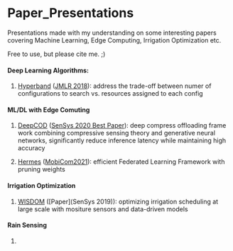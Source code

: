 # Paper_Presentations

Presentations made with my understanding on some interesting papers covering Machine Learning, Edge Computing, Irrigation Optimization etc. 

Free to use, but please cite me. ;)

#### Deep Learning Algorithms:
1. [Hyperband]() ([JMLR 2018](https://arxiv.org/abs/1603.06560)): address the trade-off between numer of configurations to search vs. resources assigned to each config




#### ML/DL with Edge Comuting
1. [DeepCOD]() ([SenSys 2020 Best Paper](https://yscacaca.github.io/publication/yao-2020-deepcod/yao-2020-deepcod.pdf)): deep compress offloading frame work combining compressive sensing theory and generative neural networks, significantly reduce inference latency while maintaining high accuracy

2. [Hermes]() ([MobiCom2021]()): efficient Federated Learning Framework with pruning weights


#### Irrigation Optimization
1. [WISDOM]() ([Paper](SenSys 2019)): optimizing irrigation scheduling at large scale with mositure sensors and data-driven models


#### Rain Sensing
1. 